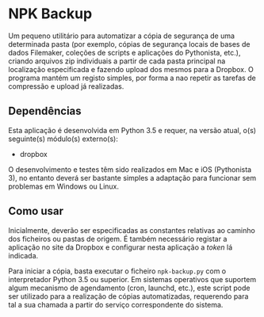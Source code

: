 # NPK Backup
Um pequeno utilitário para automatizar a cópia de segurança de uma determinada pasta (por exemplo, cópias de segurança locais de bases de dados Filemaker, coleções de scripts e aplicações do Pythonista, etc.), criando arquivos zip individuais a partir de cada pasta principal na localização especificada e fazendo upload dos mesmos para a Dropbox. O programa mantém um registo simples, por forma a nao repetir as tarefas de compressão e upload já realizadas.

## Dependências
Esta aplicação é desenvolvida em Python 3.5 e requer, na versão atual, o(s) seguinte(s) módulo(s) externo(s):

- dropbox

O desenvolvimento e testes têm sido realizados em Mac e iOS (Pythonista 3), no entanto deverá ser bastante simples a adaptação para funcionar sem problemas em Windows ou Linux.


## Como usar
Inicialmente, deverão ser especificadas as constantes relativas ao caminho dos ficheiros ou pastas de origem. É também necessário registar a aplicação no site da Dropbox e configurar nesta aplicação a *token* lá indicada.

Para iniciar a cópia, basta executar o ficheiro `npk-backup.py` com o interpretador Python 3.5 ou superior. Em sistemas operativos que suportem algum mecanismo de agendamento (cron, launchd, etc.), este script pode ser utilizado para a realização de cópias automatizadas, requerendo para tal a sua chamada a partir do serviço correspondente do sistema.
